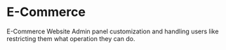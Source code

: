 # E-Commerce
E-Commerce Website Admin panel customization and handling users like restricting them what operation they can do.
